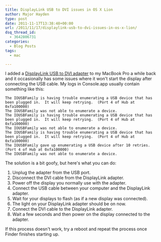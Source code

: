```yaml
---
title: DisplayLink USB to DVI issues in OS X Lion
author: Major Hayden
type: post
date: 2011-11-17T13:38:48+00:00
url: /2011/11/17/displaylink-usb-to-dvi-issues-in-os-x-lion/
dsq_thread_id:
  - 3642806731
categories:
  - Blog Posts
tags:
  - mac

---
```

I added a [DisplayLink USB to DVI adapter][1] to my MacBook Pro a while back and it occasionally has some issues where it won't start the display after connecting the USB cable. My logs in Console.app usually contain something like this:

```
The IOUSBFamily is having trouble enumerating a USB device that has been plugged in.  It will keep retrying.  (Port 4 of Hub at 0xfa100000)
The IOUSBFamily was not able to enumerate a device.
The IOUSBFamily is having trouble enumerating a USB device that has been plugged in.  It will keep retrying.  (Port 4 of Hub at 0xfa100000)
The IOUSBFamily was not able to enumerate a device.
The IOUSBFamily is having trouble enumerating a USB device that has been plugged in.  It will keep retrying.  (Port 4 of Hub at 0xfa100000)
The IOUSBFamily gave up enumerating a USB device after 10 retries.  (Port 4 of Hub at 0xfa100000)
The IOUSBFamily was not able to enumerate a device.
```


The solution is a bit goofy, but here's what you can do:

  1. Unplug the adapter from the USB port.
  2. Disconnect the DVI cable from the DisplayLink adapter.
  3. Power off the display you normally use with the adapter.
  4. Connect the USB cable between your computer and the DisplayLink adapter.
  5. Wait for your displays to flash (as if a new display was connected).
  6. The light on your DisplayLink adapter should be on now.
  7. Connect the DVI cable to the DisplayLink adapter.
  8. Wait a few seconds and then power on the display connected to the adapter.

If this process doesn't work, try a reboot and repeat the process once Finder finishes starting up.

 [1]: http://www.displaylink.com/
